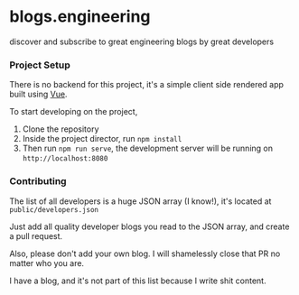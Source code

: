 
# blogs.engineering

discover and subscribe to great engineering blogs by great developers

### Project Setup

There is no backend for this project, it's a simple client side rendered app built using [Vue](https://vuejs.org).

To start developing on the project,

1. Clone the repository
2. Inside the project director, run `npm install`
3. Then run `npm run serve`, the development server will be running on `http://localhost:8080`

### Contributing

The list of all developers is a huge JSON array (I know!), it's located at `public/developers.json`

Just add all quality developer blogs you read to the JSON array, and create a pull request.

Also, please don't add your own blog. I will shamelessly close that PR no matter who you are.

I have a blog, and it's not part of this list because I write shit content.